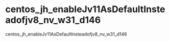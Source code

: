 # centos_jh_enableJv11AsDefaultInsteadofjv8_nv_w31_d146
centos_jh_enableJv11AsDefaultInsteadofjv8_nv_w31_d146
